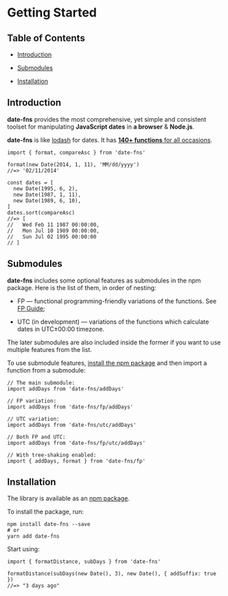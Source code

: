 Getting Started
===============

Table of Contents
-----------------

-   [Introduction](#introduction)

-   [Submodules](#submodules)

-   [Installation](#installation)

Introduction
------------

**date-fns** provides the most comprehensive, yet simple and consistent toolset for manipulating **JavaScript dates** in **a browser** & **Node.js**.

**date-fns** is like [lodash](https://lodash.com) for dates. It has [**140+ functions** for all occasions](https://date-fns.org/docs/).

    import { format, compareAsc } from 'date-fns'

    format(new Date(2014, 1, 11), 'MM/dd/yyyy')
    //=> '02/11/2014'

    const dates = [
      new Date(1995, 6, 2),
      new Date(1987, 1, 11),
      new Date(1989, 6, 10),
    ]
    dates.sort(compareAsc)
    //=> [
    //   Wed Feb 11 1987 00:00:00,
    //   Mon Jul 10 1989 00:00:00,
    //   Sun Jul 02 1995 00:00:00
    // ]

Submodules
----------

**date-fns** includes some optional features as submodules in the npm package. Here is the list of them, in order of nesting:

-   FP — functional programming-friendly variations of the functions. See [FP Guide](https://date-fns.org/docs/FP-Guide);

-   UTC (in development) — variations of the functions which calculate dates in UTC±00:00 timezone.

The later submodules are also included inside the former if you want to use multiple features from the list.

To use submodule features, [install the npm package](#npm) and then import a function from a submodule:

    // The main submodule:
    import addDays from 'date-fns/addDays'

    // FP variation:
    import addDays from 'date-fns/fp/addDays'

    // UTC variation:
    import addDays from 'date-fns/utc/addDays'

    // Both FP and UTC:
    import addDays from 'date-fns/fp/utc/addDays'

    // With tree-shaking enabled:
    import { addDays, format } from 'date-fns/fp'

Installation
------------

The library is available as an [npm package](https://www.npmjs.com/package/date-fns).

To install the package, run:

    npm install date-fns --save
    # or
    yarn add date-fns

Start using:

    import { formatDistance, subDays } from 'date-fns'

    formatDistance(subDays(new Date(), 3), new Date(), { addSuffix: true })
    //=> "3 days ago"
